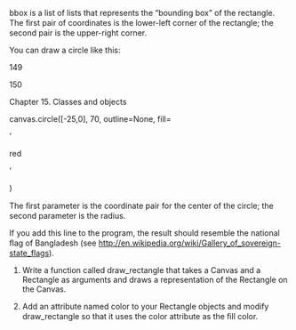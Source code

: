 bbox is a list of lists that represents the “bounding box” of the rectangle. The ﬁrst pair of coordinates is the lower-left corner of the rectangle; the second pair is the upper-right corner.

You can draw a circle like this:

149

150

Chapter 15. Classes and objects

canvas.circle([-25,0], 70, outline=None, fill=

’

red

’

)

The ﬁrst parameter is the coordinate pair for the center of the circle; the second parameter is the radius.

If you add this line to the program, the result should resemble the national ﬂag of Bangladesh (see http://en.wikipedia.org/wiki/Gallery_of_sovereign-state_flags).

1. Write a function called draw_rectangle that takes a Canvas and a Rectangle as arguments and draws a representation of the Rectangle on the Canvas.

2. Add an attribute named color to your Rectangle objects and modify draw_rectangle so that it uses the color attribute as the ﬁll color.